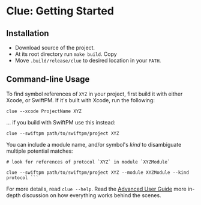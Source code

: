 # Clue: Getting Started

## Installation

- Download source of the project.
- At its root directory run `make build`. Copy
- Move `.build/release/clue` to desired location in your `PATH`.

## Command-line Usage

To find symbol references of `XYZ` in your project, first build it with either Xcode, or SwiftPM. If it's
built with Xcode, run the following:

```
clue --xcode ProjectName XYZ
```

... if you build with SwiftPM use this instead:

```
clue --swiftpm path/to/swiftpm/project XYZ
```

You can include a module name, and/or symbol's *kind* to disambiguate multiple potential matches:

```
# look for references of protocol `XYZ` in module `XYZModule`

clue --swiftpm path/to/swiftpm/project XYZ --module XYZModule --kind protocol ```
```

For more details, read `clue --help`. Read the [Advanced User Guide][] more in-depth discussion on how
everything works behind the scenes.

[Advanced User Guide]: ./AdvancedUserGuide.md
